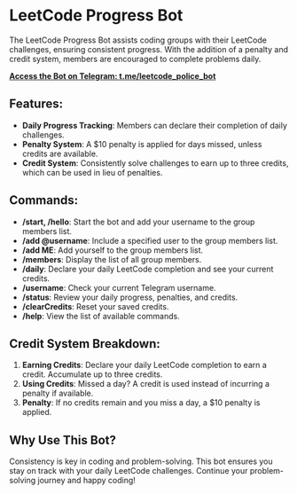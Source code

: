 # LeetCode Progress Bot

The LeetCode Progress Bot assists coding groups with their LeetCode challenges, ensuring consistent progress. With the addition of a penalty and credit system, members are encouraged to complete problems daily.

[**Access the Bot on Telegram: t.me/leetcode_police_bot**](https://t.me/leetcode_police_bot)

## Features:

- **Daily Progress Tracking**: Members can declare their completion of daily challenges.
- **Penalty System**: A $10 penalty is applied for days missed, unless credits are available.
- **Credit System**: Consistently solve challenges to earn up to three credits, which can be used in lieu of penalties.

## Commands:

- **/start, /hello**: Start the bot and add your username to the group members list.
- **/add @username**: Include a specified user to the group members list.
- **/add ME**: Add yourself to the group members list.
- **/members**: Display the list of all group members.
- **/daily**: Declare your daily LeetCode completion and see your current credits.
- **/username**: Check your current Telegram username.
- **/status**: Review your daily progress, penalties, and credits.
- **/clearCredits**: Reset your saved credits.
- **/help**: View the list of available commands.

## Credit System Breakdown:

1. **Earning Credits**: Declare your daily LeetCode completion to earn a credit. Accumulate up to three credits.
2. **Using Credits**: Missed a day? A credit is used instead of incurring a penalty if available.
3. **Penalty**: If no credits remain and you miss a day, a $10 penalty is applied.

## Why Use This Bot?

Consistency is key in coding and problem-solving. This bot ensures you stay on track with your daily LeetCode challenges. Continue your problem-solving journey and happy coding!
